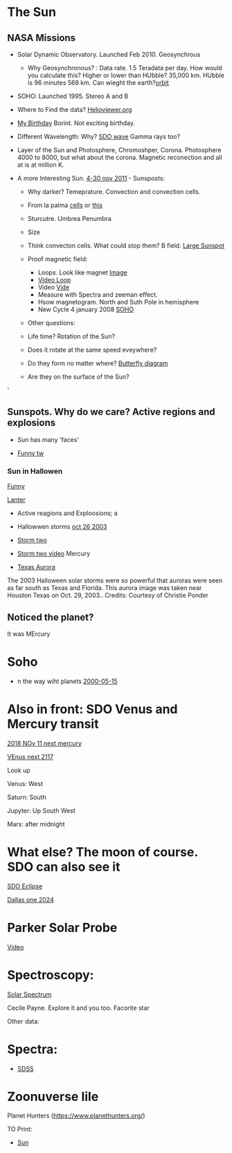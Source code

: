 
# The Sun

## NASA Missions

 - Solar Dynamic Observatory. Launched Feb 2010. Geosynchrous
 	- Why Geosynchronous? : Data rate. 1.5 Teradata per day. How would you calculate this? Higher or lower than HUbble? 35,000 km. HUbble is 96 minutes 568 km. Can wieght the earth?[orbit](https://www.youtube.com/watch?v=YV-0IiHtR0M)

 - SOHO: Launched 1995. Stereo A and B

 - Where to Find the data? [Helioviewer.org](https://helioviewer.org/)
  - [My Birthday](https://helioviewer.org/?date=2017-12-22T17:39:22.000Z&imageScale=2.42044088&centerX=88.34609212000001&centerY=55.67014024&imageLayers=%5BSDO,HMI,continuum,1,100,0,60,1,2018-07-11T12:35:42.000Z%5D&eventLayers=&eventLabels=true) Borint. Not exciting birthday.
  - Different Wavelength: Why? [SDO wave](https://www.nasa.gov/mission_pages/sunearth/news/light-wavelengths.html) Gamma rays too?
   - Layer of the Sun and Photosphere, Chromoshper, Corona. Photosphere 4000 to 8000, but what about the corona. Magnetic reconection and all at is at million K.

   - A more Interesting Sun. [4-30 nov 2011](https://helioviewer.org/?date=2011-11-05T19:39:22.000Z&imageScale=2.42044088&centerX=-47.198597160000006&centerY=-82.29498992&imageLayers=%5BSDO,HMI,continuum,1,100,0,60,1,2018-07-11T12:35:42.000Z%5D&eventLayers=&eventLabels=true)
    - Sunsposts:
     - Why darker? Temeprature. Convection and convection cells. 
     - From la palma [cells](https://www.cora.nwra.com/~werne/eos/text/convection_zone.html#observation) or [this](https://physics.aps.org/assets/978c9d05-6325-4893-b307-afd3a3dcca87/e74_1.png)
     - Sturcutre. Umbrea Penumbra
     - Size 
     - Think convecton cells. What could stop them? B field.
	[Large Sunspot](https://youtu.be/Nnwqkm6rL4M)

     - Proof magnetic field:
     	- Loops. Look like magnet [Image](https://www.windows2universe.org/sun/images/sunspot_magnetism_big_jpg_image.html)
     	- [Video Loop](https://helioviewer.org/?date=2011-11-05T19:39:22.000Z&imageScale=0.60511022&centerX=-786.435279361875&centerY=-500.42615194&imageLayers=%5BSDO,AIA,171,1,100,0,60,1,2018-07-11T12:35:42.000Z%5D&eventLayers=&eventLabels=true)
     	- Video [Vide](https://youtu.be/BVDsQkuRt-c)
     	- Measure with Spectra and zeeman effect. 
     	- Hsow magnetogram. North and Suth Pole in hemisphere
     	- New Cycle 4 january 2008 [SOHO](https://helioviewer.org/?date=2008-01-04T19:39:13.000Z&imageScale=2.42044088&centerX=13.31242484&centerY=-272.299599&imageLayers=%5BSOHO,MDI,magnetogram,1,100,0,60,1,2018-07-11T13:38:30.000Z%5D&eventLayers=%5BSS,all,1%5D&eventLabels=true)

     - Other questions:
      - Life time? Rotation of the Sun?
      - Does it rotate at the same speed eveywhere?
      - Do they form no matter where? [Butterfly diagram](https://www.windows2universe.org/sun/images/butterfly.jpghttps://www.windows2universe.org/sun/images/butterfly.jpg)
     - Are they on the surface of the Sun?
     
'

## Sunspots. Why do we care? Active regions and explosions

- Sun has many 'faces'

- [Funny tw](https://helioviewer.org/?date=2016-07-14T03:58:29.000Z&imageScale=2.42044088&centerX=36.3066132&centerY=-55.518862685&imageLayers=%5BSDO,AIA,193,1,100,0,60,1,2018-07-11T12:35:42.000Z.000Z%5D&eventLayers=&eventLabels=true)

### Sun in Hallowen

[Funny](https://www.nasa.gov/content/goddard/sdo-jack-o-lantern-sun)

[Lanter](https://helioviewer.org/?date=2014-10-08T22:39:22.000Z&imageScale=2.42044088&centerX=-786.643286&centerY=-462.398756551875&imageLayers=%5BSDO,AIA,171,1,100,0,60,1,2018-07-11T12:35:42.000Z.000Z%5D&eventLayers=%5BSS,all,true%5D&eventLabels=true)

- Active reagions and Exploosions;
a
 - Hallowwen storms [oct 26 2003](https://helioviewer.org/?date=2003-10-26T05:36:11.000Z&imageScale=38.72705408&centerX=-3524.16192128&centerY=-1936.3527040000001&imageLayers=%5BSOHO,LASCO,C3,white-light,1,100,0,60,1,2018-07-11T12:35:42.000Z.000Z%5D,%5BSOHO,LASCO,C2,white-light,1,100,0,60,1,2003-10-26T04:36:11.000Z%5D,%5BSOHO,EIT,195,1,100,0,60,1,2003-10-26T04:36:11.000Z%5D&eventLayers=&eventLabels=true)
  - [Storm two](https://helioviewer.org/?date=2003-10-29T05:36:11.000Z&imageScale=77.45410816&centerX=-7687.3202348800005&centerY=-735.8140275200001&imageLayers=%5BSOHO,LASCO,C3,white-light,1,100,0,60,1,2018-07-11T12:35:42.000Z.000Z%5D,%5BSOHO,LASCO,C2,white-light,1,100,0,60,1,2003-10-26T04:36:11.000Z%5D,%5BSOHO,EIT,195,1,100,0,60,1,2003-10-26T04:36:11.000Z%5D&eventLayers=&eventLabels=true)
  - [Storm two video](https://youtu.be/N-xkZrjWcJE) Mercury

 - [Texas Aurora](https://www.nasa.gov/sites/default/files/thumbnails/image/ponder1.jpg)
 
 The 2003 Halloween solar storms were so powerful that auroras were seen as far south as Texas and Florida. This aurora image was taken near Houston Texas on Oct. 29, 2003..
 Credits: Courtesy of Christie Ponder


## Noticed the planet?
 It was MErcury

# Soho

- n the way wiht planets [2000-05-15](https://helioviewer.org/?date=2000-05-15T03:58:29.000Z&imageScale=77.45410816&centerX=-5230.57274168&centerY=890.72224384&imageLayers=%5BSOHO,LASCO,C3,white-light,1,100,0,60,1,2018-07-11T12:35:42.000Z.000Z%5D&eventLayers=&eventLabels=true)

# Also in front: SDO Venus and Mercury transit

[2018 NOv 11 next mercury](https://helioviewer.org/?date=2016-05-09T11:28:57.000Z&imageScale=2.42044088&centerX=343.70260496000003&centerY=24.204408800000003&imageLayers=%5BSDO,HMI,continuum,1,100,0,60,1,2018-07-11T17:33:57.000Z%5D&eventLayers=&eventLabels=true)

[VEnus next 2117](https://helioviewer.org/?date=2012-06-05T22:03:57.000Z&imageScale=1.21022044&centerX=-257.77695372&centerY=-509.50280524000004&imageLayers=%5BSDO,AIA,171,1,100,0,60,1,2018-07-11T17:33:57.000Z%5D&eventLayers=&eventLabels=true)

Look up

Venus:  West

Saturn: South

Jupyter: Up South West

Mars: after midnight

# What else? The moon of course. SDO can also see it

[SDO Eclipse](https://helioviewer.ias.u-psud.fr/?date=2017-08-21T19:28:50.000Z&imageScale=4.84088176&centerX=0&centerY=0&imageLayers=%5BSDO,AIA,171,1,100%5D&eventLayers=&eventLabels=true)


[Dallas one 2024](https://eclipse.gsfc.nasa.gov/SEgoogle/SEgoogle2001/SE2024Apr08Tgoogle.html)

# Parker Solar Probe
[Video](https://youtu.be/XBudjihQKsw)



# Spectroscopy:

[Solar Spectrum](https://www.noao.edu/image_gallery/html/im0600.html)

Cecile Payne. Explore it and you too. Facorite star

Other data:

# Spectra:

- [SDSS](https://dr14.sdss.org/optical/spectrum/view)

# Zoonuverse lile
Planet Hunters (https://www.planethunters.org/)



TO Print:

- [Sun](https://www.nasa.gov/mission_pages/sunearth/news/light-wavelengths.html)

